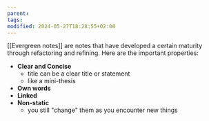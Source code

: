 ```yaml
---
parent: 
tags: 
modified: 2024-05-27T18:28:55+02:00
---
```

[[Evergreen notes]] are notes that have developed a certain maturity through refactoring and refining. Here are the important properties:

- **Clear and Concise**
	- title can be a clear title or statement
	- like a mini-thesis
- **Own words**
- **Linked**
- **Non-static** 
	- you still "change" them as you encounter new things
	

